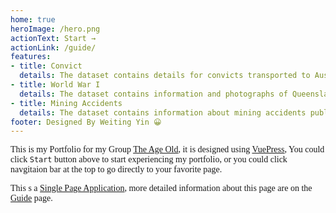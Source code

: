 ```yaml
--- 
home: true
heroImage: /hero.png
actionText: Start →
actionLink: /guide/
features:
- title: Convict
  details: The dataset contains details for convicts transported to Australia in the 18th and 19th centuries.
- title: World War I
  details: The dataset contains information and photographs of Queensland troops appearing in the weekly newspaper The Queenslander during the South African (Boer) War 1899-1902.
- title: Mining Accidents
  details: The dataset contains information about mining accidents published annually in the Queensland Legislative Assembly Votes and Proceedings from 1882 to 1945.
footer: Designed By Weiting Yin 😀
---
```


<style>
    p {
        font-family: "Georgia";
    }

    .hero > img {
        max-width: 100%;
        height: auto;
        overflow: hidden;
    }

</style>


This is my Portfolio for my Group [The Age Old](https://u1e.interaction.courses/), it is designed using [VuePress](https://vuepress.vuejs.org/), You could click `Start` button above to start experiencing my portfolio, or you could click navgitaion bar at the top to go directly to your favorite page.

This s a [Single Page Application](https://en.wikipedia.org/wiki/Single-page_application), more detailed information about this page are on the [Guide](/guide/) page.